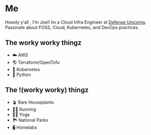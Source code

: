 # Me

Howdy y'all , I'm Joel! Im a Cloud Infra Engineer at [Defense Unicorns](https://www.defenseunicorns.com/). Passinate about FOSS, Cloud, Kubernetes, and DevOps practices.

## The worky worky thingz

- ☁️ AWS
- 🌎 Terraform/OpenTofu
- 🚀 Kubernetes
- 🐍 Python

## The !(worky worky) thingz

- 🪴 Rare Houseplants
- 🏃‍♂️ Running
- 🧘‍♂️ Yoga
- 🏞️ National Parks
- 🖥️ Homelabs
